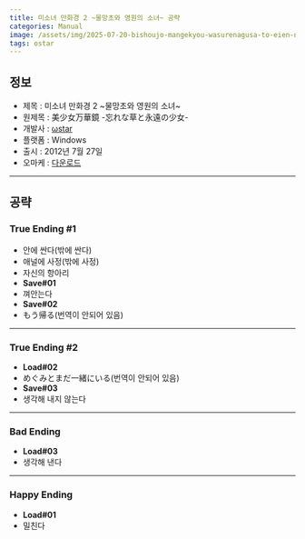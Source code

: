 ```yaml
---
title: 미소녀 만화경 2 ~물망초와 영원의 소녀~ 공략
categories: Manual
image: /assets/img/2025-07-20-bishoujo-mangekyou-wasurenagusa-to-eien-no-shoujo-1.jpg
tags: ostar
---
```


## 정보

* 제목 : 미소녀 만화경 2 ~물망초와 영원의 소녀~
* 원제목 : 美少女万華鏡 -忘れな草と永遠の少女-
* 개발사 : [ωstar](/tags/ostar)
* 플랫폼 : Windows
* 출시 : 2012년 7월 27일
* 오마케 : [다운로드](/assets/omake/bishoujo-mangekyou-wasurenagusa-to-eien-no-shoujo.zip)

---

## 공략

### True Ending #1

* 안에 싼다(밖에 싼다)
* 애널에 사정(밖에 사정)  
* 자신의 항아리  
* **Save#01**
* 껴안는다
* **Save#02**
* もう帰る(번역이 안되어 있음)

---

### True Ending #2

* **Load#02**
* めぐみとまだ一緒にいる(번역이 안되어 있음)
* **Save#03** 
* 생각해 내지 않는다
 
---

### Bad Ending
* **Load#03**
* 생각해 낸다

---

### Happy Ending

* **Load#01**
* 밀친다
